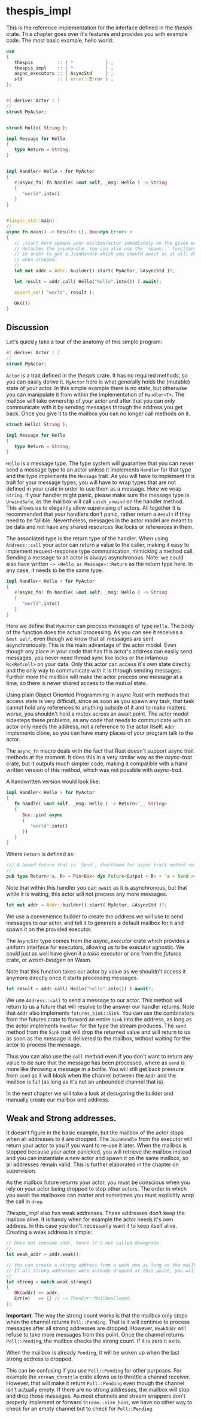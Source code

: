# thespis_impl

This is the reference implementation for the interface defined in the _thespis_ crate. This chapter goes over it's features and provides you with example code. The most basic example, hello world:

```rust
use
{
   thespis         :: { *            } ,
   thespis_impl    :: { *            } ,
   async_executors :: { AsyncStd     } ,
   std             :: { error::Error } ,
};


#[ derive( Actor ) ]
//
struct MyActor;


struct Hello( String );

impl Message for Hello
{
   type Return = String;
}


impl Handler< Hello > for MyActor
{
   #[async_fn] fn handle( &mut self, _msg: Hello ) -> String
   {
      "world".into()
   }
}


#[async_std::main]
//
async fn main() -> Result< (), Box<dyn Error> >
{
   // .start here spawns your mailbox/actor immediately on the given executor and
   // detaches the joinhandle. You can also use the `spawn..` functions on the builder
   // in order to get a JoinHandle which you should await as it will drop the mailbox
   // when dropped.
   //
   let mut addr = Addr::builder().start( MyActor, &AsyncStd )?;

   let result = addr.call( Hello("hello".into()) ).await?;

   assert_eq!( "world", result );

   Ok(())
}
```

## Discussion

Let's quickly take a tour of the anatomy of this simple program:

```rust
#[ derive( Actor ) ]
//
struct MyActor;
```

`Actor` is a trait defined in the _thespis_ crate. It has no required methods, so you can easily derive it. `MyActor` here is what generally holds the (mutable) state of your actor. In this simple example there is no state, but otherwise you can manipulate it from within the implementation of `Handler<T>`. The mailbox will take ownership of your actor and after that you can only communicate with it by sending messages through the address you get back. Once you give it to the mailbox you can no longer call methods on it.

```rust
struct Hello( String );

impl Message for Hello
{
   type Return = String;
}
```

`Hello` is a message type. The type system will guarantee that you can never send a message type to an actor unless it implements `Handler` for that type and the type implements the `Message` trait. As you will have to implement this trait for your message types, you will have to wrap types that are not defined in your crate in order to use them as a message. Here we wrap `String`. If your handler might panic, please make sure the message type is `UnwindSafe`, as the mailbox will call `catch_unwind` on the handler method. This allows us to elegantly allow supervising of actors. All together it is recommended that your handlers don't panic, rather return a `Result` if they need to be fallible. Nevertheless, messages in the actor model are meant to be data and not have any shared resources like locks or references in them.

The associated type is the return type of the handler. When using `Address::call` your actor can return a value to the caller, making it easy to implement request-response type communication, mimicking a method call. Sending a message to an actor is always asynchronous. Note: we could also have written `-> <Hello as Message>::Return` as the return type here. In any case, it needs to be the same type.

```rust
impl Handler< Hello > for MyActor
{
   #[async_fn] fn handle( &mut self, _msg: Hello ) -> String
   {
      "world".into()
   }
}
```

Here we define that `MyActor` can process messages of type `Hello`. The body of the function does the actual processing. As you can see it receives a `&mut self`, even though we know that all messages are sent asynchronously. This is the main advantage of the actor model. Even though any place in your code that has this actor's address can easily send messages, you never need thread sync like locks or the infamous `Rc<Refcell>` on your data. Only this actor can access it's own state directly and the only way to communicate with it is through sending messages. Further more the mailbox will make the actor process one message at a time, so there is never shared access to the mutual state.

Using plain Object Oriented Programming in async Rust with methods that access state is very difficult, since as soon as you spawn any task, that task cannot hold any references to anything outside of it and to make matters worse, you shouldn't hold a mutex across an await point. The actor model sidesteps these problems, as any code that needs to communicate with an actor only needs the address, not a reference to the actor itself. `Addr` implements clone, so you can have many places of your program talk to the actor.

The `async_fn` macro deals with the fact that Rust doesn't support async trait methods at the moment. It does this in a very similar way as the _async-trait_ crate, but it outputs much simpler code, making it compatible with a hand written version of this method, which was not possible with _async-trait_.

A handwritten version would look like:

```rust
impl Handler< Hello > for MyActor
{
   fn handle( &mut self, _msg: Hello ) -> Return<'_, String>
   {
      Box::pin( async
      {
         "world".into()
      })
   }
}
```

Where `Return` is defined as:

```rust
/// A boxed future that is `Send`, shorthand for async trait method return types.
//
pub type Return<'a, R> = Pin<Box< dyn Future<Output = R> + 'a + Send >>;
```

Note that within this handler you can `await` as it is asynchronous, but that while it is waiting, this actor will not process any more messages.

```rust
let mut addr = Addr::builder().start( MyActor, &AsyncStd )?;
```

We use a convenience builder to create the address we will use to send messages to our actor, and tell it to
generate a default mailbox for it and spawn it on the provided executor.

The `AsyncStd` type comes from the _async_executor_ crate which provides a uniform interface for executors,
allowing us to be executor agnostic. We could just as well have given it a _tokio_ executor or one from the _futures_ crate, or _wasm-bindgen_ on Wasm.

Note that this function takes our actor by value as we shouldn't access it anymore directly once it starts processing messages.

```rust
let result = addr.call( Hello("hello".into()) ).await?;
```

We use `Address::call` to send a message to our actor. This method will return to us a future that will resolve to the answer our handler returns. Note that `Addr` also implements `futures_sink::Sink`. You can use the combinators from the futures crate to forward an entire `Sink` into the address, as long as the actor implements `Handler` for the type the stream produces. The `send` method from the `Sink` trait will drop the returned value and will return to us as soon as the message is delivered to the mailbox, without waiting for the actor to process the message.

Thus you can also use the `call` method even if you don't want to return any value to be sure that the message has been processed, where as `send` is more like throwing a message in a bottle. You will still get back pressure from `send` as it will block when the channel between the `Addr` and the mailbox is full (as long as it's not an unbounded channel that is).

In the next chapter we will take a look at desugaring the builder and manually create our mailbox and address.


## Weak and Strong addresses.

It doesn't figure in the basic example, but the mailbox of the actor stops when all addresses to it are dropped. The `JoinHandle` from the executor will return your actor to you if you want to re-use it later. When the mailbox is stopped because your actor panicked, you will retrieve the mailbox instead and you can instantiate a new actor and spawn it on the same mailbox, so all addresses remain valid. This is further elaborated in the chapter on supervision.

As the mailbox future returns your actor, you must be conscious when you rely on your actor being dropped to stop other actors. The order in which you await the mailboxes can matter and sometimes you must explicitly wrap the call in `drop`.

_Thespis_impl_ also has weak addresses. These addresses don't keep the mailbox alive. It is handy when for example the actor needs it's own address. In this case you don't necessarily want it to keep itself alive. Creating a weak address is simple:

```rust
// Does not consume addr, hence it's not called downgrade.
//
let weak_addr = addr.weak();

// You can create a strong address from a weak one as long as the mailbox is still open.
// If all strong addresses were already dropped at this point, you will get an error instead.
//
let strong = match weak.strong()
{
   Ok(addr) => addr,
   Err(e)   => {} // -> ThesErr::MailboxClosed.
};
```

__Important__: The way the strong count works is that the mailbox only stops when the channel returns `Poll::Pending`. That is it will continue to process messages after all strong addresses are dropped. However, `WeakAddr` will refuse to take more messages from this point. Once the channel returns `Poll::Pending`, the mailbox checks the strong count. If it is zero it exits.

When the mailbox is already `Pending`, it will be woken up when the last strong address is dropped.

This can be confusing if you use `Poll::Pending` for other purposes. For example the `stream_throttle` crate allows us to throttle a channel receiver. However, that will make it return `Poll::Pending` even though the channel isn't actually empty. If there are no strong addresses, the mailbox will stop and drop those messages. As most channels and stream wrappers don't properly implement or forward `Stream::size_hint`, we have no other way to check for an empty channel but to check for `Poll::Pending`.



